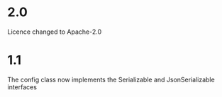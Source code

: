 # 2.0

Licence changed to Apache-2.0

# 1.1 #

The config class now implements the Serializable and JsonSerializable interfaces

